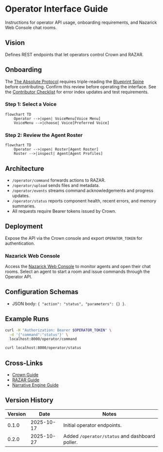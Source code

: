 # Operator Interface Guide
Instructions for operator API usage, onboarding requirements, and Nazarick Web Console chat rooms.

## Vision
Defines REST endpoints that let operators control Crown and RAZAR.

## Onboarding
The [The Absolute Protocol](The_Absolute_Protocol.md) requires triple-reading the
[Blueprint Spine](blueprint_spine.md) before contributing. Confirm this review
before operating the interface. See the [Contributor Checklist](contributor_checklist.md)
for error index updates and test requirements.

### Step 1: Select a Voice

```mermaid
flowchart TD
    Operator -->|open| VoiceMenu[Voice Menu]
    VoiceMenu -->|choose| Voice[Preferred Voice]
```

### Step 2: Review the Agent Roster

```mermaid
flowchart TD
    Operator -->|open| Roster[Agent Roster]
    Roster -->|inspect| Agent[Agent Profiles]
```

## Architecture
- `/operator/command` forwards actions to RAZAR.
- `/operator/upload` sends files and metadata.
- `/operator/events` streams command acknowledgements and progress updates.
- `/operator/status` reports component health, recent errors, and memory summaries.
- All requests require Bearer tokens issued by Crown.

## Deployment
Expose the API via the Crown console and export `OPERATOR_TOKEN` for authentication.

### Nazarick Web Console
Access the [Nazarick Web Console](nazarick_web_console.md) to monitor agents and
open their chat rooms. Select an agent to start a room and issue commands
through the Operator API.

## Configuration Schemas
- JSON body: `{ "action": "status", "parameters": {} }`.

## Example Runs
```bash
curl -H "Authorization: Bearer $OPERATOR_TOKEN" \
  -d '{"command":"status"}' \
  localhost:8000/operator/command

curl localhost:8000/operator/status
```

## Cross-Links
- [Crown Guide](Crown_GUIDE.md)
- [RAZAR Guide](RAZAR_GUIDE.md)
- [Narrative Engine Guide](narrative_engine_GUIDE.md)

## Version History
| Version | Date | Notes |
|---------|------|-------|
| 0.1.0 | 2025-10-17 | Initial operator endpoints. |
| 0.2.0 | 2025-10-27 | Added `/operator/status` and dashboard poller. |
